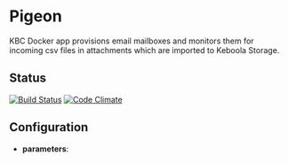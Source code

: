 # Pigeon
KBC Docker app provisions email mailboxes and monitors them for incoming csv files in attachments which are imported to Keboola Storage.

## Status

[![Build Status](https://travis-ci.org/keboola/pigeon.svg)](https://travis-ci.org/keboola/pigeon) [![Code Climate](https://codeclimate.com/github/keboola/pigeon/badges/gpa.svg)](https://codeclimate.com/github/keboola/pigeon)

## Configuration

- **parameters**:
